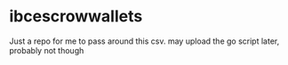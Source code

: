 # ibcescrowwallets

Just a repo for me to pass around this csv. may upload the go script later, probably not though
